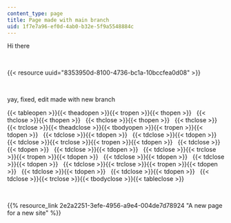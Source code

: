 ```yaml
---
content_type: page
title: Page made with main branch
uid: 1f7e7a96-ef0d-4ab0-b32e-5f9a5548884c
---
```

Hi there

 

{{< resource uuid="8353950d-8100-4736-bc1a-10bccfea0d08" >}}

 

yay, fixed, edit made with new branch

{{< tableopen >}}{{< theadopen >}}{{< tropen >}}{{< thopen >}}
 
{{< thclose >}}{{< thopen >}}
 
{{< thclose >}}{{< thopen >}}
 
{{< thclose >}}{{< trclose >}}{{< theadclose >}}{{< tbodyopen >}}{{< tropen >}}{{< tdopen >}}
 
{{< tdclose >}}{{< tdopen >}}
 
{{< tdclose >}}{{< tdopen >}}
 
{{< tdclose >}}{{< trclose >}}{{< tropen >}}{{< tdopen >}}
 
{{< tdclose >}}{{< tdopen >}}
 
{{< tdclose >}}{{< tdopen >}}
 
{{< tdclose >}}{{< trclose >}}{{< tropen >}}{{< tdopen >}}
 
{{< tdclose >}}{{< tdopen >}}
 
{{< tdclose >}}{{< tdopen >}}
 
{{< tdclose >}}{{< trclose >}}{{< tropen >}}{{< tdopen >}}
 
{{< tdclose >}}{{< tdopen >}}
 
{{< tdclose >}}{{< tdopen >}}
 
{{< tdclose >}}{{< trclose >}}{{< tbodyclose >}}{{< tableclose >}}

 

{{% resource_link 2e2a2251-3efe-4956-a9e4-004de7d78924 "A new page for a new site" %}}
